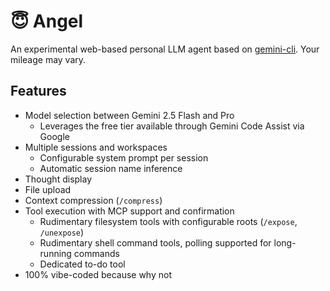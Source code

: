 # 😇 Angel

An experimental web-based personal LLM agent based on [gemini-cli]. Your mileage may vary.

[gemini-cli]: https://github.com/google-gemini/gemini-cli/

## Features

* Model selection between Gemini 2.5 Flash and Pro
  - Leverages the free tier available through Gemini Code Assist via Google
* Multiple sessions and workspaces
  - Configurable system prompt per session
  - Automatic session name inference
* Thought display
* File upload
* Context compression (`/compress`)
* Tool execution with MCP support and confirmation
  - Rudimentary filesystem tools with configurable roots (`/expose`, `/unexpose`)
  - Rudimentary shell command tools, polling supported for long-running commands
  - Dedicated to-do tool
* 100% vibe-coded because why not
